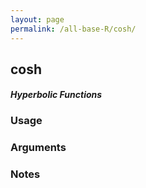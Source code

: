 ```yaml
---
layout: page
permalink: /all-base-R/cosh/
---
```


## __cosh__

#### _Hyperbolic Functions_

### Usage

### Arguments

### Notes
